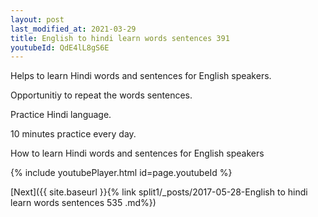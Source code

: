```yaml
---
layout: post
last_modified_at: 2021-03-29
title: English to hindi learn words sentences 391 
youtubeId: QdE4lL8gS6E
---
```

 
 
Helps to learn Hindi words and sentences for English speakers.

Opportunitiy to repeat the words sentences. 

Practice Hindi language. 
 
10 minutes practice every day. 
 
How to learn Hindi words and sentences for English speakers 
 
{% include youtubePlayer.html id=page.youtubeId %}
 
 
[Next]({{ site.baseurl }}{% link  split1/_posts/2017-05-28-English to hindi learn words sentences 535 .md%})
 
